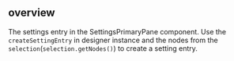 ## overview

The settings entry in the SettingsPrimaryPane component. Use the `createSettingEntry` in designer instance and the nodes from the `selection`(`selection.getNodes()`) to create a setting entry.
